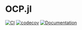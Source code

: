# OCP.jl

[![CI](https://github.com/LucianNita/OCP.jl/actions/workflows/CI.yml/badge.svg)](https://github.com/LucianNita/OCP.jl/actions/workflows/CI.yml)
[![codecov](https://codecov.io/gh/LucianNita/OCP.jl/branch/main/graph/badge.svg?token=SLP46YVQ1C)](https://codecov.io/gh/LucianNita/OCP.jl)
[![Documentation](https://github.com/LucianNita/OCP.jl/actions/workflows/Documentation.yml/badge.svg)](https://github.com/LucianNita/OCP.jl/actions/workflows/Documentation.yml)